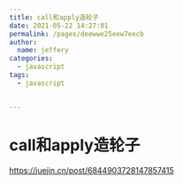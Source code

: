 ```yaml
---
title: call和apply造轮子
date: 2021-05-22 14:27:01
permalink: /pages/deewwe25eew7eecb
author: 
  name: jeffery
categories: 
  - javascript
tags: 
  - javascript


---
```


# call和apply造轮子

https://juejin.cn/post/6844903728147857415